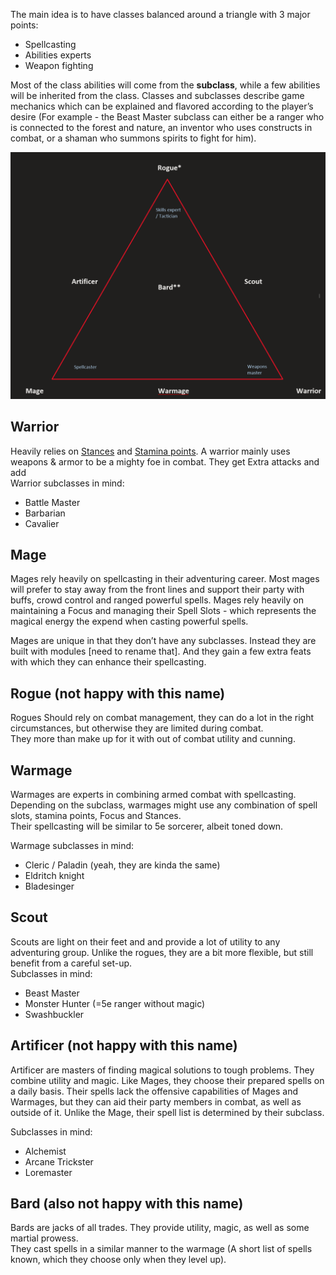 The main idea is to have classes balanced around a triangle with 3 major points:

*   Spellcasting
*   Abilities experts
*   Weapon fighting

Most of the class abilities will come from the **subclass**, while a few abilities will be inherited from the class. Classes and subclasses describe game mechanics which can be explained and flavored according to the player’s desire (For example - the Beast Master subclass can either be a ranger who is connected to the forest and nature, an inventor who uses constructs in combat, or a shaman who summons spirits to fight for him).

![The 7 classes arranged around the class triangle](Class_triangle.png)

## Warrior

Heavily relies on [Stances](Core_Combat_Mechanics/Focus%20and%20Stance.md) and [Stamina points](Core_Combat_Mechanics/Stamina%20points). A warrior mainly uses weapons & armor to be a mighty foe in combat. They get Extra attacks and add  
Warrior subclasses in mind:

*   Battle Master
*   Barbarian
*   Cavalier

## Mage

Mages rely heavily on spellcasting in their adventuring career. Most mages will prefer to stay away from the front lines and support their party with buffs, crowd control and ranged powerful spells. Mages rely heavily on maintaining a Focus and managing their Spell Slots - which represents the magical energy the expend when casting powerful spells.

Mages are unique in that they don’t have any subclasses. Instead they are built with modules \[need to rename that\]. And they gain a few extra feats with which they can enhance their spellcasting.

## Rogue (not happy with this name)

Rogues Should rely on combat management, they can do a lot in the right circumstances, but otherwise they are limited during combat.  
They more than make up for it with out of combat utility and cunning.

## Warmage

Warmages are experts in combining armed combat with spellcasting. Depending on the subclass, warmages might use any combination of spell slots, stamina points, Focus and Stances.  
Their spellcasting will be similar to 5e sorcerer, albeit toned down.

Warmage subclasses in mind:

*   Cleric / Paladin (yeah, they are kinda the same)
*   Eldritch knight
*   Bladesinger

## Scout

Scouts are light on their feet and and provide a lot of utility to any adventuring group. Unlike the rogues, they are a bit more flexible, but still benefit from a careful set-up.  
Subclasses in mind:

*   Beast Master
*   Monster Hunter (=5e ranger without magic)
*   Swashbuckler

## Artificer (not happy with this name)

Artificer are masters of finding magical solutions to tough problems. They combine utility and magic. Like Mages, they choose their prepared spells on a daily basis. Their spells lack the offensive capabilities of Mages and Warmages, but they can aid their party members in combat, as well as outside of it. Unlike the Mage, their spell list is determined by their subclass.

Subclasses in mind:

*   Alchemist
*   Arcane Trickster
*   Loremaster

## Bard (also not happy with this name)

Bards are jacks of all trades. They provide utility, magic, as well as some martial prowess.  
They cast spells in a similar manner to the warmage (A short list of spells known, which they choose only when they level up).
